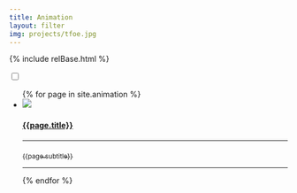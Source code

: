 ```yaml
---
title: Animation
layout: filter
img: projects/tfoe.jpg
---
```

{% include relBase.html %}
<section> <div id="filter"><label for="filter_options"></label><label for="filter_options"></label></div>
<input type="checkbox" id="filter_options" autocomplete="off" class="hidden" />
       <article>
      <ul class="projectlist">
       {% for page in site.animation %}
              <li class="{{page.type}}"><a href="{{ relBase }}{{page.id}}"><img src="{{ relBase }}img/{{ page.img }}">
          <h4>{{page.title}}</h4>
          <hr><sub>{{page.subtitle}}</sub>
          <hr></a>
        </li>
        {% endfor %}
      </ul>
    </article>
  </section>